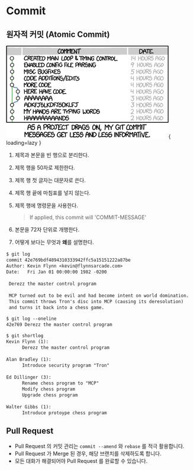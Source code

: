 # Commit

## 원자적 커밋 (Atomic Commit)
![Commit bad example](assets/commit-bad-example.png){ loading=lazy }

1. 제목과 본문을 빈 행으로 분리한다.
1. 제목 행을 50자로 제한한다.
1. 제목 행 첫 글자는 대문자로 쓴다.
1. 제목 행 끝에 마침표를 넣지 않는다.
1. 제목 행에 명령문을 사용한다.

    > If applied, this commit will 'COMMIT-MESSAGE'

1. 본문을 72자 단위로 개행한다.
1. 어떻게 보다는 무엇과 **왜**를 설명한다.

```
$ git log
commit 42e769bdf4894310333942ffc5a15151222a87be
Author: Kevin Flynn <kevin@flynnsarcade.com>
Date:   Fri Jan 01 00:00:00 1982 -0200

 Derezz the master control program

 MCP turned out to be evil and had become intent on world domination.
 This commit throws Tron's disc into MCP (causing its deresolution)
 and turns it back into a chess game.

```

```
$ git log --oneline
42e769 Derezz the master control program
```

```
$ git shortlog
Kevin Flynn (1):
      Derezz the master control program

Alan Bradley (1):
      Introduce security program "Tron"

Ed Dillinger (3):
      Rename chess program to "MCP"
      Modify chess program
      Upgrade chess program

Walter Gibbs (1):
      Introduce protoype chess program

```


## Pull Request
- Pull Request 의 커밋 관리는 `commit --amend` 와 `rebase` 를 적극 활용합니다.
- Pull Request 가 Merge 된 경우, 해당 브랜치를 삭제하도록 합니다.
- 모든 대화가 해결되어야 Pull Request 를 완료할 수 있습니다.
